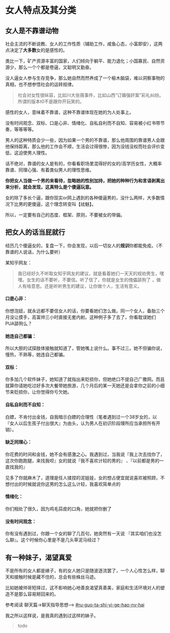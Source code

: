 # 女人特点及其分类

## 女人是不靠谱动物

社会主流的不断说教、女人的工作性质（辅助工作，咸鱼心态，小富即安），这两点决定了**大多数**女的是感性的。

类比一下，矿产资源丰富的国家，人们倾向于躺平、能力退化；小国寡民、自然资源少，那么一个个都是卷逼，又聪明又勤奋。

没人逼女人参与生存竞争，那么她自然而然养成了一个榆木脑袋，难以洞察事物的真相，也不想参悟社会的运转规律。

> 社会对女性很纵容，比如川大张薇事件，比如山西“订婚强奸案”彩礼纠纷。所谓的版本t0不是跟你开玩笑的。

感性的女人，意味着不靠谱，这种不靠谱体现在她的为人处事上。

没有时间观念、双标、口是心非、情绪化、自私自利而不自知、容易被小红书带节奏，等等等等。

男人的这种特质会少一些，因为如果一个男的不靠谱，那么他周围的靠谱男人会跟他保持距离，那么他的工作会不顺，生活会过得很惨，因为没钱没权而社会评价变低，这迫使男人理性。

话不绝对，靠谱的女人是有的，你看看职场里混得好的女的/高学历女性，大概率靠谱、同理心强、有着类似男人的理性思维。

**你把女人当做一个男的来看待，忽略她的性别加持，把她的种种行为和言语剥离出来分析，就会发现，这真特么是个傻逼玩意。**

女的除了多长个逼，跟你现实or网上遇到的各种傻逼男的，没什么两样，大多数情况下比男的更傻逼，这个理念转变叫【祛魅】。

所以，一定要有自己的态度、框架、原则，不要被女的带偏。

## 把女人的话当屁就行

经历几个傻逼女的，复盘一下，你会发现，以后一切女人的**规训**你都能免疫。（不靠谱的人说话，为什么要听）

某知乎网友：

> 我已经好久不听取女知乎网友的建议，就是看着她们一天天的规劝男生，嘿嘿。女生的话不要听，不要信。听了信了，你就是女生的傀儡舔狗了 ，做人有啥意思。还是听听男生的建议，让你做个人，生活有意义。

#### 口是心非：

你想泡妞，就永远都不要信女人的话，你要看她们怎么做。同一个女人，备胎三个月没让摸手，高富帅三小时直接无套内射。这种例子多了去了，你看耽误她们PUA舔狗么？

#### **她连自己都骗**：

所以大胆的试探肢体接触就知道了，管她嘴上说什么。事不过三。她不但骗你说，慢热，不熟等，她连自己都骗。

#### **双标**：

你多加几个软件妹子，她知道了就指出来贬损你，但她绝口不提自己广撒网。而且就算你请她吃过好多次大餐带她旅游，几个月后的某一天她还是会拿你之前的小细节来贬损你，让你觉得你亏欠她。

#### **自私自利而不自知**：

白嫖，不肯付出金钱，自我暗示白嫖的合理性（笔者遇到过一个38岁女的，以『女人以后生孩子付出很大』为由头，认为男人在初识阶段理所应当承担所有开销）。

#### **缺乏同理心：**

你花费的时间和金钱，她不会有感激之心。我遇到过，当我说『我上次去找你了，这次你跑跑腿，来找我呗』女的就说『我不喜欢计较的男的』 、『以前都是男的一直找我的』

见多了你就麻木了，道理是任人揉捏的泥娃娃，女的想占便宜就说喜欢被照顾，不想付出的时候就说你这男的怎么这么计较，我喜欢简单点的

#### 情绪化：

你们相处了很久，因为鸡毛蒜皮的口角，她就把你删了

#### 没有时间观念：

你有没有遇到过，你跟一个女的聊了几百句，她突然有一天说 『其实咱们也没怎么聊』。这个时候你心里是不是几头草泥马经过？

## 有一种妹子，渴望真爱

不是所有的女人都是婊子，有的女人她只是随波逐流罢了，一个人心性怎么样，聊天和接触时候是藏不住的，总会有些蛛丝马迹。

比如她被帅哥短择过，这不影响她心地善良渴望真善美，家庭和生活环境对人的塑造不是那么容易掰回来的。

参考阅读 聊天篇->聊天指导思想--> [#ru-guo-ta-shi-yi-ge-hao-nv-hai](../er-liao-tian-pian/liao-tian-zhi-dao-si-xiang.md#ru-guo-ta-shi-yi-ge-hao-nv-hai "mention")

我之所以这样说，是我真的遇到过这样的妹子。

> todo
